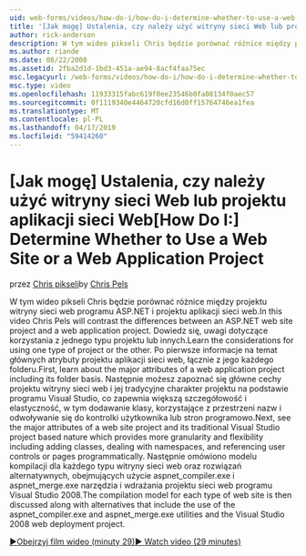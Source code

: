 ```yaml
---
uid: web-forms/videos/how-do-i/how-do-i-determine-whether-to-use-a-web-site-or-a-web-application-project
title: '[Jak mogę] Ustalenia, czy należy użyć witryny sieci Web lub projektu aplikacji sieci Web | Dokumentacja firmy Microsoft'
author: rick-anderson
description: W tym wideo pikseli Chris będzie porównać różnice między projektu witryny sieci web programu ASP.NET i projektu aplikacji sieci web. Dowiedz się zagadnieniami dotyczącymi podczas używania...
ms.author: riande
ms.date: 08/22/2008
ms.assetid: 2fba2d1d-1bd3-451a-ae94-8acf4faa75ec
msc.legacyurl: /web-forms/videos/how-do-i/how-do-i-determine-whether-to-use-a-web-site-or-a-web-application-project
msc.type: video
ms.openlocfilehash: 11933315fabc619f0ee23546b0fa08134f0aec57
ms.sourcegitcommit: 0f1119340e4464720cfd16d0ff15764746ea1fea
ms.translationtype: MT
ms.contentlocale: pl-PL
ms.lasthandoff: 04/17/2019
ms.locfileid: "59414260"
---
```

# <a name="how-do-i-determine-whether-to-use-a-web-site-or-a-web-application-project"></a><span data-ttu-id="6af85-104">[Jak mogę] Ustalenia, czy należy użyć witryny sieci Web lub projektu aplikacji sieci Web</span><span class="sxs-lookup"><span data-stu-id="6af85-104">[How Do I:] Determine Whether to Use a Web Site or a Web Application Project</span></span>

<span data-ttu-id="6af85-105">przez [Chris pikseli](https://twitter.com/chrispels)</span><span class="sxs-lookup"><span data-stu-id="6af85-105">by [Chris Pels](https://twitter.com/chrispels)</span></span>

<span data-ttu-id="6af85-106">W tym wideo pikseli Chris będzie porównać różnice między projektu witryny sieci web programu ASP.NET i projektu aplikacji sieci web.</span><span class="sxs-lookup"><span data-stu-id="6af85-106">In this video Chris Pels will contrast the differences between an ASP.NET web site project and a web application project.</span></span> <span data-ttu-id="6af85-107">Dowiedz się, uwagi dotyczące korzystania z jednego typu projektu lub innych.</span><span class="sxs-lookup"><span data-stu-id="6af85-107">Learn the considerations for using one type of project or the other.</span></span> <span data-ttu-id="6af85-108">Po pierwsze informacje na temat głównych atrybuty projektu aplikacji sieci web, łącznie z jego każdego folderu.</span><span class="sxs-lookup"><span data-stu-id="6af85-108">First, learn about the major attributes of a web application project including its folder basis.</span></span> <span data-ttu-id="6af85-109">Następnie możesz zapoznać się główne cechy projektu witryny sieci web i jej tradycyjne charakter projektu na podstawie programu Visual Studio, co zapewnia większą szczegółowość i elastyczność, w tym dodawanie klasy, korzystające z przestrzeni nazw i odwoływanie się do kontrolki użytkownika lub stron programowo.</span><span class="sxs-lookup"><span data-stu-id="6af85-109">Next, see the major attributes of a web site project and its traditional Visual Studio project based nature which provides more granularity and flexibility including adding classes, dealing with namespaces, and referencing user controls or pages programmatically.</span></span> <span data-ttu-id="6af85-110">Następnie omówiono modelu kompilacji dla każdego typu witryny sieci web oraz rozwiązań alternatywnych, obejmujących użycie aspnet\_compiler.exe i aspnet\_merge.exe narzędzia i wdrażania projektu sieci web programu Visual Studio 2008.</span><span class="sxs-lookup"><span data-stu-id="6af85-110">The compilation model for each type of web site is then discussed along with alternatives that include the use of the aspnet\_compiler.exe and aspnet\_merge.exe utilities and the Visual Studio 2008 web deployment project.</span></span>

[<span data-ttu-id="6af85-111">&#9654;Obejrzyj film wideo (minuty 29)</span><span class="sxs-lookup"><span data-stu-id="6af85-111">&#9654; Watch video (29 minutes)</span></span>](https://channel9.msdn.com/Blogs/ASP-NET-Site-Videos/how-do-i-determine-whether-to-use-a-web-site-or-a-web-application-project)
